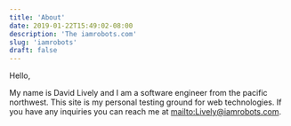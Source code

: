 ```yaml
---
title: 'About'
date: 2019-01-22T15:49:02-08:00
description: 'The iamrobots.com'
slug: 'iamrobots'
draft: false
---
```


Hello,

My name is David Lively and I am a software engineer from the pacific northwest. This site is my personal testing ground for web technologies. If you have any inquiries you can reach me at <mailto:Lively@iamrobots.com>.
